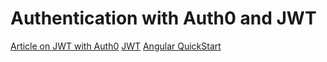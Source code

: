 # Authentication with Auth0 and JWT

[Article on JWT with Auth0](https://auth0.com/blog/cookies-vs-tokens-definitive-guide/)
[JWT](https://jwt.io/introduction/)
[Angular QuickStart](https://github.com/angular/quickstart)

